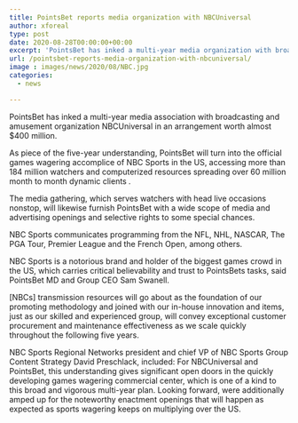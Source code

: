```yaml
---
title: PointsBet reports media organization with NBCUniversal
author: xforeal 
type: post
date: 2020-08-28T00:00:00+00:00
excerpt: 'PointsBet has inked a multi-year media organization with broadcasting and diversion organization NBCUniversal in an arrangement worth about $400 million '
url: /pointsbet-reports-media-organization-with-nbcuniversal/
image : images/news/2020/08/NBC.jpg
categories:
  - news

---
```

PointsBet has inked a multi-year media association with broadcasting and amusement organization NBCUniversal in an arrangement worth almost $400 million. 

As piece of the five-year understanding, PointsBet will turn into the official games wagering accomplice of NBC Sports in the US, accessing more than 184 million watchers and computerized resources spreading over 60 million month to month dynamic clients _._ 

The media gathering, which serves watchers with head live occasions nonstop, will likewise furnish PointsBet with a wide scope of media and advertising openings and selective rights to some special chances. 

NBC Sports communicates programming from the NFL, NHL, NASCAR, The PGA Tour, Premier League and the French Open, among others. 

NBC Sports is a notorious brand and holder of the biggest games crowd in the US, which carries critical believability and trust to PointsBets tasks, said PointsBet MD and Group CEO Sam Swanell. 

[NBCs] transmission resources will go about as the foundation of our promoting methodology and joined with our in-house innovation and items, just as our skilled and experienced group, will convey exceptional customer procurement and maintenance effectiveness as we scale quickly throughout the following five years. 

NBC Sports Regional Networks president and chief VP of NBC Sports Group Content Strategy David Preschlack, included: For NBCUniversal and PointsBet, this understanding gives significant open doors in the quickly developing games wagering commercial center, which is one of a kind to this broad and vigorous multi-year plan. Looking forward, were additionally amped up for the noteworthy enactment openings that will happen as expected as sports wagering keeps on multiplying over the US.